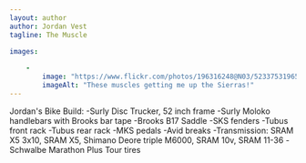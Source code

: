 ```yaml
---
layout: author
author: Jordan Vest
tagline: The Muscle

images:
   
    -
        image: "https://www.flickr.com/photos/196316248@N03/52337531965"
        imageAlt: "These muscles getting me up the Sierras!"
---
```


Jordan's Bike Build:
-Surly Disc Trucker, 52 inch frame
-Surly Moloko handlebars with Brooks bar tape
-Brooks B17 Saddle
-SKS fenders 
-Tubus front rack 
-Tubus rear rack
-MKS pedals
-Avid breaks 
-Transmission: SRAM X5 3x10, SRAM X5, Shimano Deore triple M6000, SRAM 10v, SRAM 11-36
-Schwalbe Marathon Plus Tour tires


